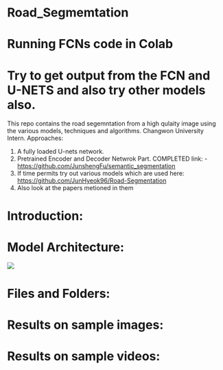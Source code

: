 # Road_Segmemtation



# Running FCNs code in Colab

# Try to get output from the FCN and U-NETS and also try other models also. 



This repo contains the road segemntation from a high qulaity image using the various models, techniques and algorithms.
Changwon University Intern.
Approaches:

1. A fully loaded U-nets network.
2. Pretrained Encoder and Decoder Netwrok Part. COMPLETED link: - https://github.com/JunshengFu/semantic_segmentation <br>
3. If time permits try out various models which are used here: https://github.com/JunHyeok96/Road-Segmentation
4. Also look at the papers metioned in them


# Introduction:

# Model Architecture:

<img src ="./architecure.jpg"/>

# Files and Folders:

# Results on sample images:

# Results on sample videos:
